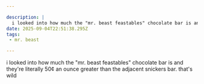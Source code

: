 ```yaml
---

description: |
  i looked into how much the "mr. beast feastables" chocolate bar is and they're literally 50¢ an ounc
date: 2025-09-04T22:51:38.295Z
tags: 
 - mr. beast

---
```

i looked into how much the "mr. beast feastables" chocolate bar is and they're literally 50¢ an ounce greater than the adjacent snickers bar. that's wild